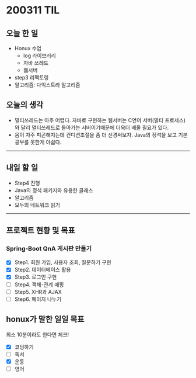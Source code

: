 # 200311 TIL

## 오늘 한 일

- Honux 수업
  - log 라이브러리
  - 자바 쓰레드
  - 웹서버
- step3 리팩토링
- 알고리즘: 다익스트라 알고리즘

## 오늘의 생각

- 멀티쓰레드는 아주 어렵다. 자바로 구현하는 웹서버는 C언어 서버(멀티 프로세스)와 달리 멀티쓰레드로 돌아가는 서버이기때문에 더욱더 배울 필요가 있다.
- 몸이 자주 피곤해지는데 컨디션조절을 좀 더 신경써보자. Java의 정석을 보고 기본공부를 못한게 아쉽다.

------

## 내일 할 일

- Step4 진행
- Java의 정석 패키지와 유용한 클래스
- 알고리즘
- 모두의 네트워크 읽기

------

## 프로젝트 현황 및 목표

### Spring-Boot QnA 게시판 만들기

- [x] Step1. 회원 가입, 사용자 조회, 질문하기 구현
- [x] Step2. 데이터베이스 활용
- [x] Step3. 로그인 구현
- [ ] Step4. 객체-관계 매핑
- [ ] Step5. XHR과 AJAX
- [ ] Step6. 페이지 나누기

## honux가 말한 일일 목표

최소 10분이라도 한다면 체크!

- [x] 코딩하기
- [ ] 독서
- [x] 운동
- [ ] 영어